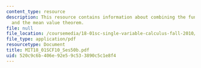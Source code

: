 ```yaml
---
content_type: resource
description: This resource contains information about combining the fundamental theorem
  and the mean value theorem.
file: null
file_location: /coursemedia/18-01sc-single-variable-calculus-fall-2010/520c9c6b406e92e59c533890c5c1e8f4_MIT18_01SCF10_Ses50b.pdf
file_type: application/pdf
resourcetype: Document
title: MIT18_01SCF10_Ses50b.pdf
uid: 520c9c6b-406e-92e5-9c53-3890c5c1e8f4
---
```

